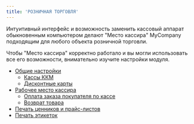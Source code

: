 ```yaml
---
title: 'РОЗНИЧНАЯ ТОРГОВЛЯ'
---
```


Интуитивный интерфейс и возможность заменить кассовый аппарат обыкновенным компьютером делают "Место кассира" MyCompany подходящим для любого объекта розничной торговли.

Чтобы "Место кассира" корректно работало и вы могли использовать все его возможности, внимательно изучите настройки модуля.

  

-   [Общие настройки](General_settings.md)
    -   [Кассы ККМ](Cash_registers.md)
    -   [Дисконтные карты](Discount_cards.md)
-   [Рабочее место кассира](POS.md)
    -   [Оплата заказа покупателя по кассе](Customer_order_paid_on_POS.md)
    -   [Возврат товара](Returns.md)
-   [Печать ценников и прайс-листов](Printing_price_tags_and_pricelists.md)
-   [Печать этикеток](Printing_labels.md)

  

  
